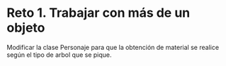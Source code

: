 # Reto 1. Trabajar con más de un objeto

Modificar la clase Personaje para que la obtención de material se realice según el tipo de arbol que se pique.